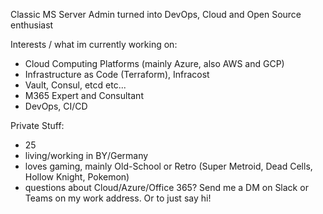 Classic MS Server Admin turned into DevOps, Cloud and Open Source enthusiast

Interests / what im currently working on:

- Cloud Computing Platforms (mainly Azure, also AWS and GCP)
- Infrastructure as Code (Terraform), Infracost
- Vault, Consul, etcd etc...
- M365 Expert and Consultant
- DevOps, CI/CD

Private Stuff:

- 25
- living/working in BY/Germany
- loves gaming, mainly Old-School or Retro (Super Metroid, Dead Cells, Hollow Knight, Pokemon)
- questions about Cloud/Azure/Office 365? Send me a DM on Slack or Teams on my work address. Or to just say hi!
